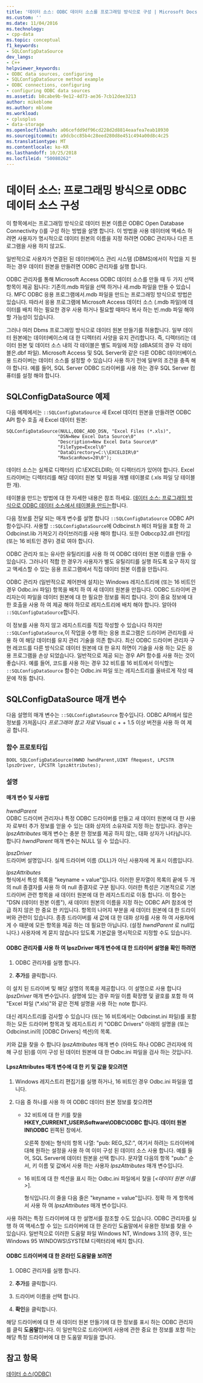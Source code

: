 ```yaml
---
title: '데이터 소스: ODBC 데이터 소스를 프로그래밍 방식으로 구성 | Microsoft Docs'
ms.custom: ''
ms.date: 11/04/2016
ms.technology:
- cpp-data
ms.topic: conceptual
f1_keywords:
- SQLConfigDataSource
dev_langs:
- C++
helpviewer_keywords:
- ODBC data sources, configuring
- SQLConfigDataSource method example
- ODBC connections, configuring
- configuring ODBC data sources
ms.assetid: b8cabe9b-9e12-4d73-ae36-7cb12dee3213
author: mikeblome
ms.author: mblome
ms.workload:
- cplusplus
- data-storage
ms.openlocfilehash: a06cefdd9df96cd228d2d8814eaafea7eab18930
ms.sourcegitcommit: a9dcbcc85b4c28eed280d8e451c494a00d8c4c25
ms.translationtype: MT
ms.contentlocale: ko-KR
ms.lasthandoff: 10/25/2018
ms.locfileid: "50080262"
---
```

# <a name="data-source-programmatically-configuring-an-odbc-data-source"></a>데이터 소스: 프로그래밍 방식으로 ODBC 데이터 소스 구성

이 항목에서는 프로그래밍 방식으로 데이터 원본 이름은 ODBC Open Database Connectivity ()를 구성 하는 방법을 설명 합니다. 이 방법을 사용 데이터에 액세스 하려면 사용자가 명시적으로 데이터 원본의 이름을 지정 하려면 ODBC 관리자나 다른 프로그램을 사용 하지 않고도.

일반적으로 사용자가 연결된 된 데이터베이스 관리 시스템 (DBMS)에서이 작업을 지 원하는 경우 데이터 원본을 만들려면 ODBC 관리자를 실행 합니다.

ODBC 관리자를 통해 Microsoft Access ODBC 데이터 소스를 만들 때 두 가지 선택 항목이 제공 됩니다: 기존의.mdb 파일을 선택 하거나 새.mdb 파일을 만들 수 있습니다. MFC ODBC 응용 프로그램에서.mdb 파일을 만드는 프로그래밍 방식으로 방법은 있습니다. 따라서 응용 프로그램에 Microsoft Access 데이터 소스 (.mdb 파일)에 데이터를 배치 하는 필요한 경우 사용 하거나 필요할 때마다 복사 하는 빈.mdb 파일 해야 할 가능성이 있습니다.

그러나 여러 Dbms 프로그래밍 방식으로 데이터 원본 만들기를 허용합니다. 일부 데이터 원본에는 데이터베이스에 대 한 디렉터리 사양을 유지 관리합니다. 즉, 디렉터리는 데이터 원본 및 데이터 소스 내의 각 테이블은 별도 파일에 저장 (dBASE의 경우 각 테이블은.dbf 파일). Microsoft Access 및 SQL Server와 같은 다른 ODBC 데이터베이스용 드라이버는 데이터 소스를 설정할 수 있습니다 사용 하기 전에 일부의 조건을 충족 해야 합니다. 예를 들어, SQL Server ODBC 드라이버를 사용 하는 경우 SQL Server 컴퓨터를 설정 해야 합니다.

##  <a name="_core_sqlconfigdatasource_example"></a> SQLConfigDataSource 예제

다음 예제에서는 `::SQLConfigDataSource` 새 Excel 데이터 원본을 만들려면 ODBC API 함수 호출 새 Excel 데이터 원본:

```
SQLConfigDataSource(NULL,ODBC_ADD_DSN, "Excel Files (*.xls)",
                   "DSN=New Excel Data Source\0"
                   "Description=New Excel Data Source\0"
                   "FileType=Excel\0"
                   "DataDirectory=C:\\EXCELDIR\0"
                   "MaxScanRows=20\0");
```

데이터 소스는 실제로 디렉터리 (C:\EXCELDIR); 이 디렉터리가 있어야 합니다. Excel 드라이버는 디렉터리를 해당 데이터 원본 및 파일을 개별 테이블로 (.xls 파일 당 테이블 한 개).

테이블을 만드는 방법에 대 한 자세한 내용은 참조 하세요. [데이터 소스: 프로그래밍 방식으로 ODBC 데이터 소스에서 테이블을 만드는](../../data/odbc/data-source-programmatically-creating-a-table-in-an-odbc-data-source.md)합니다.

다음 정보를 전달 되는 매개 변수를 설명 합니다 `::SQLConfigDataSource` ODBC API 함수입니다. 사용할 `::SQLConfigDataSource`에 Odbcinst.h 헤더 파일을 포함 하 고 Odbcinst.lib 가져오기 라이브러리를 사용 해야 합니다. 또한 Odbccp32.dll 런타임 (또는 16 비트인 경우) 경로 여야 합니다.

ODBC 관리자 또는 유사한 유틸리티를 사용 하 여 ODBC 데이터 원본 이름을 만들 수 있습니다. 그러나이 적합 한 경우가 사용자가 별도 유틸리티를 실행 하도록 요구 하지 않고 액세스할 수 있는 응용 프로그램에서 직접 데이터 원본 이름을 만듭니다.

ODBC 관리자 (일반적으로 제어판에 설치)는 Windows 레지스트리에 (또는 16 비트인 경우 Odbc.ini 파일) 항목을 배치 하 여 새 데이터 원본을 만듭니다. ODBC 드라이버 관리자는이 파일을 데이터 원본에 대 한 필요한 정보를 쿼리 합니다. 것이 중요 정보에 대 한 호출을 사용 하 여 제공 해야 하므로 레지스트리에 배치 해야 합니다. 알아야 `::SQLConfigDataSource`합니다.

이 정보를 사용 하지 않고 레지스트리를 직접 작성할 수 있습니다 하지만 `::SQLConfigDataSource`,이 작업을 수행 하는 응용 프로그램은 드라이버 관리자를 사용 하 여 해당 데이터를 유지 관리 기술을 의존 합니다. 최신 ODBC 드라이버 관리자 구현 레코드를 다른 방식으로 데이터 원본에 대 한 유지 하면이 기술을 사용 하는 모든 응용 프로그램을 손상 되었습니다. 일반적으로 제공 되는 경우 API 함수를 사용 하는 것이 좋습니다. 예를 들어, 코드를 사용 하는 경우 32 비트를 16 비트에서 이식할는 `::SQLConfigDataSource` 함수는 Odbc.ini 파일 또는 레지스트리를 올바르게 작성 때문에 작동 합니다.

##  <a name="_core_sqlconfigdatasource_parameters"></a> SQLConfigDataSource 매개 변수

다음 설명의 매개 변수는 `::SQLConfigDataSource` 함수입니다. ODBC API에서 많은 정보를 가져옵니다 *프로그래머 참고 자료* Visual c + + 1.5 이상 버전을 사용 하 여 제공 합니다.

###  <a name="_core_function_prototype"></a> 함수 프로토타입

```
BOOL SQLConfigDataSource(HWND hwndParent,UINT fRequest, LPCSTR lpszDriver, LPCSTR lpszAttributes);
```

### <a name="remarks"></a>설명

####  <a name="_core_parameters_and_usage"></a> 매개 변수 및 사용법

*hwndParent*<br/>
ODBC 드라이버 관리자나 특정 ODBC 드라이버를 만들고 새 데이터 원본에 대 한 사용자 로부터 추가 정보를 얻을 수 있는 대화 상자의 소유자로 지정 하는 창입니다. 경우는 *lpszAttributes* 매개 변수는 충분 한 정보를 제공 하지 않는, 대화 상자가 나타납니다. 합니다 *hwndParent* 매개 변수는 NULL 일 수 있습니다.

*lpszDriver*<br/>
드라이버 설명입니다. 실제 드라이버 이름 (DLL)가 아닌 사용자에 게 표시 이름입니다.

*lpszAttributes*<br/>
형식에서 특성 목록을 "keyname = value"입니다. 이러한 문자열이 목록의 끝에 두 개의 null 종결자를 사용 하 여 null 종결자로 구분 됩니다. 이러한 특성은 기본적으로 기본 드라이버 관련 항목을 새 데이터 원본에 대 한 레지스트리로 이동 합니다. 이 함수는 "DSN (데이터 원본 이름"), 새 데이터 원본의 이름을 지정 하는 ODBC API 참조에 언급 하지 않은 한 중요 한 키입니다. 항목의 나머지 부분을 새 데이터 원본에 대 한 드라이버와 관련이 있습니다. 종종 드라이버를 새 값에 대 한 대화 상자를 사용 하 여 사용자에 게 수 때문에 모든 항목을 제공 하는 데 필요한 아닙니다. (설정 *hwndParent* 로 null입니다.) 사용자에 게 묻지 않습니다 있도록 기본값을 명시적으로 지정할 수도 있습니다.

#### <a name="to-determine-the-description-of-a-driver-for-the-lpszdriver-parameter-using-odbc-administrator"></a>ODBC 관리자를 사용 하 여 lpszDriver 매개 변수에 대 한 드라이버 설명을 확인 하려면

1. ODBC 관리자를 실행 합니다.

1. **추가**를 클릭합니다.

이 설치 된 드라이버 및 해당 설명의 목록을 제공합니다. 이 설명으로 사용 합니다 *lpszDriver* 매개 변수입니다. 설명에 있는 경우 파일 이름 확장명 및 괄호를 포함 하 여 "Excel 파일 (*.xls)"와 같은 전체 설명을 사용 하는 note 합니다.

대신 레지스트리를 검사할 수 있습니다 (또는 16 비트에서는 Odbcinst.ini 파일)를 포함 하는 모든 드라이버 항목과 및 레지스트리 키 "ODBC Drivers" 아래의 설명을 (또는 Odbcinst.ini의 [ODBC Drivers] 섹션)의 목록.

키와 값을 찾을 수 합니다 *lpszAttributes* 매개 변수 (아마도 하나 ODBC 관리자에 의해 구성 된)를 이미 구성 된 데이터 원본에 대 한 Odbc.ini 파일을 검사 하는 것입니다.

#### <a name="to-find-keynames-and-values-for-the-lpszattributes-parameter"></a>LpszAttributes 매개 변수에 대 한 키 및 값을 찾으려면

1. Windows 레지스트리 편집기를 실행 하거나, 16 비트인 경우 Odbc.ini 파일을 엽니다.

1. 다음 중 하나를 사용 하 여 ODBC 데이터 원본 정보를 찾으려면

   - 32 비트에 대 한 키를 찾을 **HKEY_CURRENT_USER\Software\ODBC\ODBC 합니다. 데이터 원본 INI\ODBC** 왼쪽된 창에서.

      오른쪽 창에는 형식의 항목 나열: "pub: REG_SZ:*<data source name>*", 여기서 *<data source name>* 하려는 드라이버에 대해 원하는 설정을 사용 하 여 이미 구성 된 데이터 소스 사용 합니다. 예를 들어, SQL Server에 데이터 원본을 선택 합니다. 문자열 다음의 항목 "pub:" 순서, 키 이름 및 값에서 사용 하는 사용자 *lpszAttributes* 매개 변수입니다.

   - 16 비트에 대 한 섹션을 표시 하는 Odbc.ini 파일에서 찾을 [*\<데이터 원본 이름 >*].

      형식입니다.이 줄을 다음 줄은 "keyname = value"입니다. 정확 하 게 항목에서 사용 하 여 *lpszAttributes* 매개 변수입니다.

사용 하려는 특정 드라이버에 대 한 설명서를 참조할 수도 있습니다. ODBC 관리자를 실행 하 여 액세스할 수 있는 드라이버에 대 한 온라인 도움말에서 유용한 정보를 찾을 수 있습니다. 일반적으로 이러한 도움말 파일 Windows NT, Windows 3.1의 경우, 또는 Windows 95 WINDOWS\SYSTEM 디렉터리에 배치 합니다.

#### <a name="to-obtain-online-help-for-your-odbc-driver"></a>ODBC 드라이버에 대 한 온라인 도움말을 보려면

1. ODBC 관리자를 실행 합니다.

1. **추가**를 클릭합니다.

1. 드라이버 이름을 선택 합니다.

1. **확인**을 클릭합니다.

해당 드라이버에 대 한 새 데이터 원본 만들기에 대 한 정보를 표시 하는 ODBC 관리자를 클릭 **도움말**합니다. 이 일반적으로 드라이버의 사용에 관한 중요 한 정보를 포함 하는 해당 특정 드라이버에 대 한 도움말 파일을 엽니다.

## <a name="see-also"></a>참고 항목

[데이터 소스(ODBC)](../../data/odbc/data-source-odbc.md)
